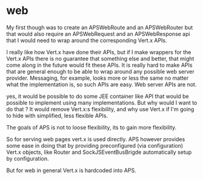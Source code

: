 # web

My first though was to create an APSWebRoute and an APSWebRouter but that would also require an APSWebRequest and an APSWebResponse api that I would need to wrap around the corresponding Vert.x APIs.

I really like how Vert.x have done their APIs, but if I make wrappers for the Vert.x APIs there is no guarantee that something else and better, that might come along in the future would fit these APIs. It is really hard to make APIs that are general enough to be able to wrap around any possible web server provider. Messaging, for example, looks more or less the same no matter what the implementation is, so such APIs are easy. Web server APIs are not.

yes, it would be possible to do some JEE container like API that would be possible to implement using many implementations. But why would I want to do that ? It would remove Vert.x:s flexibility, and why use Vert.x if I'm going to hide with simplified, less flexible APIs.

The goals of APS is not to loose flexibility, its to gain more flexibility.

So for serving web pages vert.x is used directly. APS however provides some ease in doing that by providing preconfigured (via configuration) Vert.x objects, like Router and SockJSEventBusBrigde automatically setup by configuration.

But for web in general Vert.x is hardcoded into APS.

